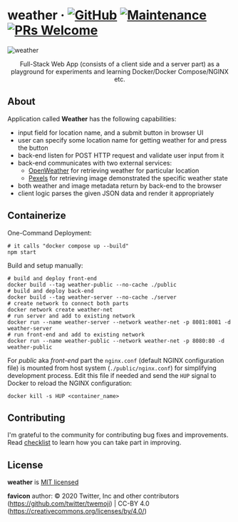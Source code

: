 # weather &middot; [![GitHub](https://img.shields.io/github/license/mashape/apistatus.svg?style=flat-square)](LICENSE) [![Maintenance](https://img.shields.io/maintenance/yes/2021.svg?style=flat-square)]() [![PRs Welcome](https://img.shields.io/badge/PRs-welcome-blue.svg)]()

![weather](./screenshot.png)

<center>Full-Stack Web App (consists of a client side and a server part) as a playground for experiments and learning Docker/Docker Compose/NGINX etc.</center>

## About

Application called **Weather** has the following capabilities:

- input field for location name, and a submit button in browser UI
- user can specify some location name for getting weather for and press the button
- back-end listen for POST HTTP request and validate user input from it
- back-end communicates with two external services:
    - [OpenWeather](https://openweathermap.org/) for retrieving weather for particular location
    - [Pexels](https://www.pexels.com/api/) for retrieving image demonstrated the specific weather state
- both weather and image metadata return by back-end to the browser
- client logic parses the given JSON data and render it appropriately

## Containerize

One-Command Deployment:

```shell
# it calls "docker compose up --build"
npm start
```

Build and setup manually:

```shell
# build and deploy front-end
docker build --tag weather-public --no-cache ./public
# build and deploy back-end
docker build --tag weather-server --no-cache ./server
# create network to connect both parts
docker network create weather-net
# run server and add to existing network
docker run --name weather-server --network weather-net -p 8081:8081 -d weather-server
# run front-end and add to existing network
docker run --name weather-public --network weather-net -p 8080:80 -d weather-public
```

For _public_ aka _front-end_ part the `nginx.conf` (default NGINX configuration file) is mounted from host system (`./public/nginx.conf`)
for simplifying development process. Edit this file if needed and send the `HUP` signal to Docker to reload the NGINX configuration:

```shell
docker kill -s HUP <container_name>
```

## Contributing

I'm grateful to the community for contributing bug fixes and improvements. Read [checklist](./checklist.md) to learn how you can take part in improving.

## License

**weather** is [MIT licensed](./LICENSE)

**favicon** author: &copy; 2020 Twitter, Inc and other contributors (https://github.com/twitter/twemoji) | CC-BY 4.0 (https://creativecommons.org/licenses/by/4.0/)
